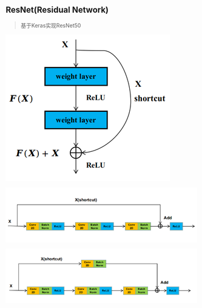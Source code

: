 ## ResNet(Residual Network) 

> 基于Keras实现ResNet50

![](../../imgs/residual_block.png)

![](../../imgs/identity_block.png)

![](../../imgs/convolutional_block.png)
